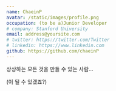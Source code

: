 ```yaml
---
name: ChaeinP
avatar: /static/images/profile.png
occupation: (to be a)Junior Developer
# company: Stanford University
email: address@yoursite.com
# twitter: https://twitter.com/Twitter
# linkedin: https://www.linkedin.com
github: https://github.com/chaeinP
---
```


상상하는 모든 것을 만들 수 있는 사람...

(이 될 수 있겠죠?)
